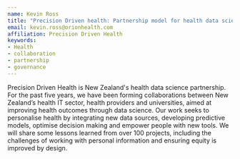```yaml
---
name: Kevin Ross
title: "Precision Driven health: Partnership model for health data science"
email: kevin.ross@orionhealth.com
affiliation: Precision Driven Health
keywords:
- Health
- collaboration
- partnership
- governance
---
```


Precision Driven Health is New Zealand's health data science partnership. For the past five years, we have been forming collaborations between New Zealand’s health IT sector, health providers and universities, aimed at improving health outcomes through data science. Our work seeks to personalise health by integrating new data sources, developing predictive models, optimise decision making and empower people with new tools. We will share some lessons learned from over 100 projects, including the challenges of working with personal information and ensuring equity is improved by design.
